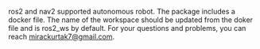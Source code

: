 ros2 and nav2 supported autonomous robot.
The package includes a docker file.
The name of the workspace should be updated from the doker file and is ros2_ws by default.
For your questions and problems, you can reach mirackurtak7@gmail.com.
